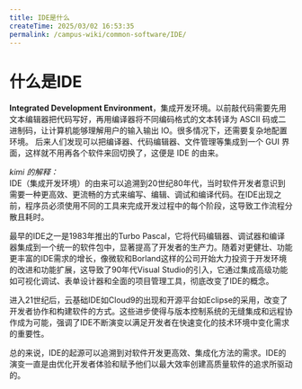 ```yaml
---
title: IDE是什么
createTime: 2025/03/02 16:53:35
permalink: /campus-wiki/common-software/IDE/
---
```

# 什么是IDE
**Integrated Development Environment**，集成开发环境。以前敲代码需要先用文本编辑器把代码写好，再用编译器将不同编码格式的文本转译为 ASCII 码或二进制码，让计算机能够理解用户的输入输出 IO。很多情况下，还需要复杂地配置环境。
后来人们发现可以把编译器、代码编辑器、文件管理等集成到一个 GUI 界面，这样就不用再各个软件来回切换了，这便是 IDE 的由来。

*kimi 的解释：* <br>
IDE（集成开发环境）的由来可以追溯到20世纪80年代，当时软件开发者意识到需要一种更高效、更流畅的方式来编写、编辑、调试和编译代码。在IDE出现之前，程序员必须使用不同的工具来完成开发过程中的每个阶段，这导致工作流程分散且耗时。

最早的IDE之一是1983年推出的Turbo Pascal，它将代码编辑器、调试器和编译器集成到一个统一的软件包中，显著提高了开发者的生产力。随着对更健壮、功能更丰富的IDE需求的增长，像微软和Borland这样的公司开始大力投资于开发环境的改进和功能扩展，这导致了90年代Visual Studio的引入，它通过集成高级功能如可视化调试、表单设计器和全面的项目管理工具，彻底改变了IDE的概念。

进入21世纪后，云基础IDE如Cloud9的出现和开源平台如Eclipse的采用，改变了开发者协作和构建软件的方式。这些进步使得与版本控制系统的无缝集成和远程协作成为可能，强调了IDE不断演变以满足开发者在快速变化的技术环境中变化需求的重要性。

总的来说，IDE的起源可以追溯到对软件开发更高效、集成化方法的需求。IDE的演变一直是由优化开发者体验和赋予他们以最大效率创建高质量软件的追求所驱动的。